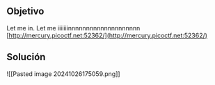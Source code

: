 ## Objetivo
Let me in. Let me iiiiiiinnnnnnnnnnnnnnnnnnnn [http://mercury.picoctf.net:52362/](http://mercury.picoctf.net:52362/)

## Solución
![[Pasted image 20241026175059.png]]

